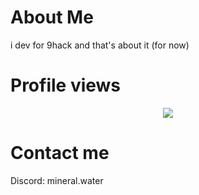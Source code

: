 # About Me
i dev for 9hack and that's about it (for now)

# Profile views
<p align="center">
  <img src="https://count.getloli.com/get/@AquaMinerale2b2t?theme=gelbooru" />
</p>

# Contact me
Discord: mineral.water
